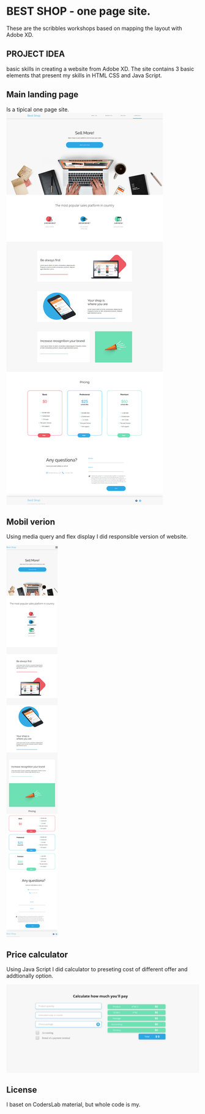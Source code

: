 # BEST SHOP - one page site.

These are the scribbles workshops based on mapping the layout with Adobe XD.

## PROJECT IDEA

basic skills in creating a website from Adobe XD. The site contains 3 basic elements that present my skills in HTML CSS and Java Script.

## Main landing page

Is a tipical one page site.
![prin screen main page](https://github.com/MIBuczek/BestShop/blob/master/main%20page.png)

## Mobil verion

Using media query and flex display I did responsible version of website.

![prin screen mobil version](https://github.com/MIBuczek/BestShop/blob/master/mobil-version.png)

## Price calculator

Using Java Script I did calculator to preseting cost of different offer and addtionally option.

![print screen calculator](https://github.com/MIBuczek/BestShop/blob/master/calculator.png)

## License

I baset on CodersLab material, but whole code is my.
